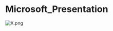 # Microsoft_Presentation

![X.png](https://github.com/Tan12d/Microsoft_Presentation/assets/100254217/b6f9a44f-8fb8-4b17-8523-b99bc9f8484e)
